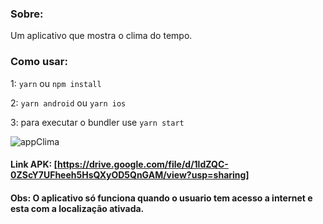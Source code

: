 ### Sobre:
Um aplicativo que mostra o clima do tempo.

### Como usar:
1: `yarn` ou `npm install`

2: `yarn android` ou `yarn ios`

3: para executar o bundler use `yarn start`

![appClima](https://user-images.githubusercontent.com/44711086/87836167-8feac000-c865-11ea-8e1c-af7b870889d3.jpeg)

#### Link APK: [https://drive.google.com/file/d/1ldZQC-0ZScY7UFheeh5HsQXyOD5QnGAM/view?usp=sharing]

#### Obs: O aplicativo só funciona quando o usuario tem acesso a internet e esta com a localização ativada.

